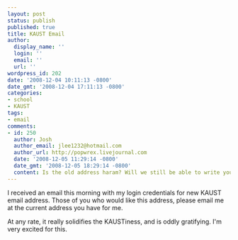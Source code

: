 ```yaml
---
layout: post
status: publish
published: true
title: KAUST Email
author:
  display_name: ''
  login: ''
  email: ''
  url: ''
wordpress_id: 202
date: '2008-12-04 10:11:13 -0800'
date_gmt: '2008-12-04 17:11:13 -0800'
categories:
- school
- KAUST
tags:
- email
comments:
- id: 250
  author: Josh
  author_email: jlee1232@hotmail.com
  author_url: http://popwrex.livejournal.com
  date: '2008-12-05 11:29:14 -0800'
  date_gmt: '2008-12-05 18:29:14 -0800'
  content: Is the old address haram? Will we still be able to write you there?
---
```

I received an email this morning with my login credentials for new KAUST email address.  Those of you who would like this address, please email me at the current address you have for me.

At any rate, it really solidifies the KAUSTiness, and is oddly gratifying.  I'm very excited for this.
